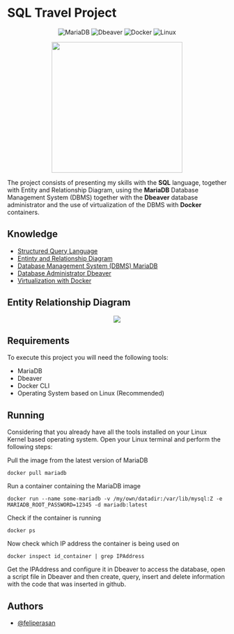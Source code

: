 # SQL Travel Project

<div align="center">
 
 ![MariaDB](https://img.shields.io/badge/MariaDB-003545?style=for-the-badge&logo=mariadb&logoColor=white)
 ![Dbeaver](https://img.shields.io/badge/Dbeaver-FFF?style=for-the-badge&logo=dbeaver&logoColor=000)
 ![Docker](https://img.shields.io/badge/docker-%230db7ed.svg?style=for-the-badge&logo=docker&logoColor=white) 
 ![Linux](https://img.shields.io/badge/Linux-FCC624?style=for-the-badge&logo=linux&logoColor=black) 

 <img src="https://github.com/feliperasan/mariadb-travel-project/assets/32422863/55e1ba5e-26ef-45da-b4e9-f5fcb720e3e1" width="300"/>
 
</div>




The project consists of presenting my skills with the **SQL** language, together with Entity and Relationship Diagram, using the **MariaDB** Database Management System (DBMS) together with the **Dbeaver** database administrator and the use of virtualization of the DBMS with **Docker** containers.


## Knowledge

 - [Structured Query Language](https://www.sqltutorial.org/)
 - [Entinty and Relationship Diagram](https://www.geeksforgeeks.org/introduction-of-er-model/)
 - [Database Management System (DBMS) MariaDB](https://mariadb.org/documentation/)
 - [Database Administrator Dbeaver](https://dbeaver.io/download/)
 - [Virtualization with Docker](https://docs.docker.com/)


## Entity Relationship Diagram
<div align="center">
 
 [![](https://mermaid.ink/img/pako:eNqlUt9PwjAQ_leae5JkI1vXwdZnZmKIxoCaaJaQulZpYC3pOiOO_e-WDYKIb_bpu_vux3fXa6DQXAAFYSaSvRtW5gq59zjPZmi3833doFnmjKcMUVSylah-BDQ93j-pLJIc3U9Prg9miiUzVziOB0ixUlxSYRAMkCiZXJ-4CbMCvUpjlwvu4GVS7HIY50ZUBy1trnpwVNpq39_t0CSbP9zcPTvha6lW1XnMhfZzu66EWbiBrqfnfi4qK9X2N9WJ_ltuN35lma1PclGPjgL_vceOctIKIzdW6sM6WvCgFMatl7sf7prkYJfCVQDqIGdmlUOu9nGstnq-VQVQa2rhQb3ZT3O4CaBvbF0574YpoA18AiUkHSbjOAmDMcGYJKEHW6AhHgajCEeYhFFEYhKR1oMvrV2FYJimOB2RKBmlJAgCTLpyLx3Z9xRcWm1u-4Ps7rL9Br4XwDc?type=png)](https://mermaid.live/edit#pako:eNqlUt9PwjAQ_leae5JkI1vXwdZnZmKIxoCaaJaQulZpYC3pOiOO_e-WDYKIb_bpu_vux3fXa6DQXAAFYSaSvRtW5gq59zjPZmi3833doFnmjKcMUVSylah-BDQ93j-pLJIc3U9Prg9miiUzVziOB0ixUlxSYRAMkCiZXJ-4CbMCvUpjlwvu4GVS7HIY50ZUBy1trnpwVNpq39_t0CSbP9zcPTvha6lW1XnMhfZzu66EWbiBrqfnfi4qK9X2N9WJ_ltuN35lma1PclGPjgL_vceOctIKIzdW6sM6WvCgFMatl7sf7prkYJfCVQDqIGdmlUOu9nGstnq-VQVQa2rhQb3ZT3O4CaBvbF0574YpoA18AiUkHSbjOAmDMcGYJKEHW6AhHgajCEeYhFFEYhKR1oMvrV2FYJimOB2RKBmlJAgCTLpyLx3Z9xRcWm1u-4Ps7rL9Br4XwDc)
 
</div>


## Requirements

To execute this project you will need the following tools:
- MariaDB
- Dbeaver
- Docker CLI
- Operating System based on Linux (Recommended)



## Running
Considering that you already have all the tools installed on your Linux Kernel based operating system. Open your Linux terminal and perform the following steps:

Pull the image from the latest version of MariaDB
```docker
docker pull mariadb
```
Run a container containing the MariaDB image
```docker
docker run --name some-mariadb -v /my/own/datadir:/var/lib/mysql:Z -e MARIADB_ROOT_PASSWORD=12345 -d mariadb:latest
```
Check if the container is running
```docker
docker ps
```
Now check which IP address the container is being used on
```docker
docker inspect id_container | grep IPAddress
```

Get the IPAddress and configure it in Dbeaver to access the database, open a script file in Dbeaver and then create, query, insert and delete information with the code that was inserted in github.
## Authors

- [@feliperasan](https://www.github.com/feliperasan)
